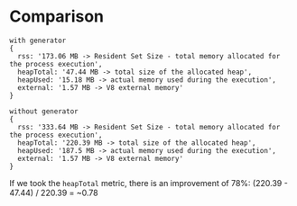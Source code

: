 # Comparison

```
with generator
{
  rss: '173.06 MB -> Resident Set Size - total memory allocated for the process execution',
  heapTotal: '47.44 MB -> total size of the allocated heap',
  heapUsed: '15.18 MB -> actual memory used during the execution',
  external: '1.57 MB -> V8 external memory'
}
```

```
without generator
{
  rss: '333.64 MB -> Resident Set Size - total memory allocated for the process execution',
  heapTotal: '220.39 MB -> total size of the allocated heap',
  heapUsed: '187.5 MB -> actual memory used during the execution',
  external: '1.57 MB -> V8 external memory'
}
```

If we took the `heapTotal` metric, there is an improvement of 78%: (220.39 - 47.44) / 220.39 = ~0.78
